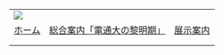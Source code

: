 |  |  |  |
| --- | --- | --- |
| ![](../../image/common/uec_header1.jpg) | | |
| [ホーム](../../index.html) | [総合案内「電通大の黎明期」](../../dawn/dawn01.html) | [展示案内](../../exhibit/exhibit01.html) | [研究資料アーカイブ](../../archive/archive01.html) | [時事フォーラム](http://www.texnai.co.jp/uec_muse7/proposal/) | [関連リンク](../../link/link01.html) | [第７展示室について](../../about/about.html) | [本HPについて](../../about/about2.html) | [アクセス](../../access/access.html) | | |
| |  | | --- | | ![](../../image/common/spacer.gif)    「ある軌跡」特別寄稿:  ![](../../image/common/spacer.gif)   「自分が欲しいものを創る」  ![](../../image/common/spacer.gif) 竹内幸一（S40E)   ---    * 電通大に入学。授業が終わると皆がすぐ帰ってしまう。休講があると喜ぶ学生。* トリニトロンを発表した頃のソニーに入る。* 日本最初のトランジスターを創った物語の立役者、岩間和夫専務付きになる。* 世界初の家庭用ビデオプロジェクターを創った。* ２レンズ３管式ビデオプロジェクターを創った。* 世界初の家庭用カメラ一体ビデオ、ベータムービー開発に首をかけた。* ハンディカム１号機も創った。* ヘリコプタービデオプロジェクト。ジャンボトロン・ヘリ映像。* 初の１６：９ワイドテレビと大画面高画質作戦。* １２スピーカー、JAZZ・クラブ・ソニー。 マルチ・モノラル方式サウンズ。* 何故ソニーを選んだか。* 子どもサイエンス　移動ミュージアム　ミニ・エクスプロラトリアム。* 各小学校に７万円予算で、好奇心いっぱいの理科の部屋を創りたい。* 老猛司さんとともに長野県子ども未来センターの有識者委。* ガラスの天井。* 「古佛心」。* エジソン。人々に便利さと楽しさを与える発明精神と企業化精神。* 井深さんの部屋。好奇心や発想が湧くにはヒントになる物が多く散らばっている部屋が大切。* 使い手の事を考えるのが　デザインセンス。デザインアート系との連携。* 自分の欲しい物を創る（造る）、多くの人が買ってくれて使って楽しんでくれる喜び。* 一生懸命やるから当然、世界最初、世界一。* 創造の源は　ハングリー精神、　ユーザーの視点。* 仲間、ヒント、きっかけ、３人寄れば文殊の智恵。* 手でこしらえる。手で知恵や発想。思いつくままに描く。空想を紙の上で考える* 物を見る目、牛の耳の位置。ＳＡＮＹＯ井植会長さん牛を描く。立体テレビの推進者でもある。* 普通は良く見ていない。スケッチした場面は覚えている。理解の吸収力。見る事はアイデアの栄養。* アイデアは愛情 。* わが町ウオッチング。　大学内ウオッチング。　不思議ウオッチング。* 地球の外から観てみる。地球の外から自分たちを見てみる。地球の外から自分を見てみる* 子供の時代、子供たちが修復、戦乱の国の子供たちの画、戦車もあれば虹も鳩も幸せ家族も描く。* 虚像産業。イミテーション文明。NOTワーク ビジネス。エレクトロニクス・カオス* 地球のバランス、マグロを食べつくす。　 酸性雨、アフリカのクーラー停電死。* 人に一番役立つ事をする。世界最初。便利さ世界一。ＳＯＮＹ/＄ＯＮ￥* 戦後５０年。日本、ドイツ、イタリア。天安門事件後１０年、中国の発展。* 海外旅行、大人の修学旅行、何を見るか、何を経験するか。* M I Tメディアラボ、スティーブ・ベントン教授との交流を活かす。遊び心、子ども心  --- | | |  | | --- | | 「ある軌跡」特別寄稿:      自分が欲しいものを創る     竹内幸一（S44E卒、ソニー株式会社OB）      本稿は、電通大OBの竹内幸一氏が2004年3月10日、「電気通信大学ものつくり教育講演会」で行った講演の予稿を「ある軌跡」の一つとしてまとめたものです。電通大黎明期に学んだOBたちのものづくりの足跡のひとつとして一読していただければと思います（編者）。     \*\*\*  * 産業の空洞化：１００円ショップ。衣料品、電気製品も生産は韓国、台湾、中国に。 * 技術の空洞化：設計は外注さんまかせ。お金で解決。アナログが判らない。回路図が読めない。 * 好奇心の空洞化：開拓者（創業者）スピリットが無くなってきた。失敗を敬遠する。本当の新商品が出なくなった。  ![](img/takeuchi.jpg)   お金お金の時代。売れている商品に集中しすぎる。携帯電話、DVD、パソコンは価格ダウンで利益が薄くなった。何か日本がおかしい、そんな事が感ぜられる昨今、物つくりが楽しめた頃のお話しです。      \*    **電通大に入学する。授業が終わると皆がすぐ帰ってしまう。休講があると喜ぶ学生。**    物足りなさを感じて４年の卒業研究を待たずに２年次から角田稔先生の研究室に入る。  漱石の三四郎のイメージが大学だった。３年間研究室に居て学生を謳歌。何か判らない現象、電子スピン共鳴だとか核磁気共鳴だとかのデータを取る測定器作りです。ESR は強い磁場でマイクロ波のクライストロンを使った装置。NMR は高周波送受信機のような装置。中学時代からの趣味のマイクロ波実験の延長が楽しめた。その原理が現在、病院のMRI 断層写真です。    角田すみた先生と一緒におられた、電子工学の岡村史郎先生はNECに居た方で、テープレコーダーのアジマス記録を発明されたアイデアマン。光の進行波管もチャレンジされていました。その助手さんが品のある美しい方で、惹かれて研究室に入る。女子学生が居なかった頃の電通大です。    おうような時代で、上の学年の授業も受けられた。授業を受けて居なかった科目も試験の答案用紙に履修申告を貼り付けて、点数さえ良ければ通った。先輩のノートのお陰で３年で卒業単位を獲得。    高校中学は開成学園で物理クラブ。技術の凄い先輩ばかりでSSBの送受信機やVHFの送信機を奇麗に作っていました。私は部室を我が部屋とし、物理教室の手伝いもしていた。４日間徹夜で作った１４４メガの通信機で富士山頂から電波を出した。無線雑誌の製作記事も書いていた。    \*   **トリニトロンを発表した頃のソニーに入る**    ４年生の夏にソニー研究部に呼ばれてアルバイト。それは他の会社に行かない為の足留めでした。その研究部３課に入社。２０人の精鋭組織。工場実習、販売実習を終えて、泊まり掛けの新人歓迎会の次の日、急に組織が解散。竹内は先輩２人とヨーロッパ方式のトリニトロンを開発していて、そのままテレビ開発部に移り試作を完成。ところが、テレフンケンがPALテレビ方式のパテントを売ってくれないのでヨーロッパ向けテレビは、しばらく中止。    次にテレビのステレオ音声放送が始まるための機器開発を行った。真夜中に実験放送があるため徹夜残業が月に２００時間。今度はいつ家に帰れるかと言う毎日。その生産も始まり、次はテレビのチューナー部分を開発となったとき、その担当１０人の中で電通大先輩が５人。１０センチ掛ける１５センチのプリント基板が領域の仕事でした。    そこで研究部が解散して独りぼっちになった課長さん、島田聰さんの所に戻る事にしました。    \*   **日本最初のトランジスターを創った物語の立役者、岩間和夫専務付きになる**    ソニーも２万人という会社になったから、何人かは遊んでいて、次の種を見つけなければいけないというミッションです。課長さん一人、ひら一人の開発グループです。所属は専務室。    岩間専務さんはアメリカでのビジネスを定着させ、CCD撮像素子も完成させ、ソニー社長になられたが、残念ながら途中で亡くなられました。  島田聰さんはソニーの８インチ、最初の白黒テレビやクロマトロンカラーテレビを完成させた有名アイデアマンで学生の頃も発明少年。雑誌にテレビの製作記事も書いていました。    ＊竹内はカセットテレコのイヤホーンoutにアンプをつないだら、あれっと思う位良い音がした。角砂糖サイズのFM送信機を付けて電波を飛ばし、大きなステレオ装置で受信したら、カセットでもこんなに音が良いとなり、しかも、手元でカセットも交換出来るし音量も調整できるとなり商品化になった。　　スピーカーの大音量で聴くワイアレスウォークマンです。次にそれがラジカセやラジオに内臓されて「君の声が空を飛ぶ」というキャッチ フレーズで新商品になりヒット商品になる。    ＊短波ラジオの選曲ダイヤルを簡単なメカでダブルスピード微調チューニングが出来る様に提案したことで、若者向け実用的短波ラジオが安く出来た。海外の短波放送を聴こうというキャンぺーンで、短波受信「スカイセンサーラジオブーム」になり大ヒット。丁度ラジオが各家庭に普及してしまって売れなくなって来たという時代でしたが、若者が買い始めて、ラジオ部は復活し鼻高々のセクションになった。松下はワールドゾーンと言う名称で１年後に出してきた。    ＊ＦＭをステレオ電波で飛ばせるステレオワイヤレスマイクも創る。アンテナコードの無いワイヤレスマイクも初商品。    ＊大賀さんの個人的商品プランナー、斎藤たかひこ嘱託さんが創ったカセット録音機「MEMO」に小型ラジオを組み込み超小型ラジカセを試作。斎藤さんの創ったステレオポータブルカセットデッキにFMステレオ送信機を内臓させて、お手元メディアの第１号機。暮らしの手帖、花森安治さんにそれらを観てもらった。それから２０年後も、赤外線発光ダイオードにして光で飛ばせる８ミリビデオカメラにした。    \*   **どうして昔は商品化に結びついたか**    その頃は商品企画屋さんというのが居ませんで、エンジニア自身で次の商品を考えていた。ラジオやテレコの部長さんもアイデアマン。だから同じ目線で、ブラブラ社員からの提案も波長が合って受け入れられ大ヒット。小さい会社だから自分たち自身が欲しくて使う物を創っていた。    小さいラジカセなのに広がりのある音がするMSステレオも良いデザインとともにヒット。電通大岡村先生からの軍用トランシーバーをデザインヒントに作ったリトルジョンというトランシーバーもヒット。専務室の隣がデザインセンターだった、連携プレーでデザイン的にも新商品になる。    我々二人の部屋には通産省のお金で買った立派なオシロスコープ以外は測定器が無かったので、よそから発振機を借りてきてテープレコーダーに「今４kHzです」とか入れて信号源にしたり、手作りで低周波発振機も作った。    \*   **世界初の家庭用ビデオプロジェクターを創った**    さらに、入社時、研究部で一緒だった元三菱電機商品研究所のアイデアマン、氷室さんを私が呼び戻した。研究部ではカメラの撮像管１本だけを使い赤、青、緑の３色のフィルターの回転円盤で順番に撮影するカラーテレビカメラ「カラカラ・カメラ」を試作されていた。後にアポロが月で撮影したカメラも同じ形式だった。    ある夏の夕方、実験室の明かりが消えていて、トリニトロンテレビ１台しか点いて居ない部屋で、結構、白い壁が明るかった。部屋にあったフレネルレンズを試しにテレビの前に置いたら壁にテレビの像が逆さまに映った。それならと講堂に行って舞台用の大きなスポットライトのレンズを外して来て試したら、もっと画が映るようになりました。これがビデオプロジェクターの誕生でした。上司からは壁に暗く映るだけのそれだけのものと言われ反対されましたが、たまたま井深さんが見て「これはうまく行きそうだね島田君」と言われて１８０度向きが変わってＧＯとなりました。    井深さんは毎週どうなったかなと訪問してきました。盛田さんは家からクロマトロンのポータブルテレビを持ってきて「これにレンズを付けてみてみなさい」と言われ、奥様からは「家の遮光カーテンの裏地が銀色だから、スクリーンに使えないかしら」と提案された。盛田さんはアメリカ３Ｍの会長さんからスクリーンになりそうなものを取り寄せたりトップの家族まで開発屋さんになりました。    スクリーンは透過型のスクリーンを試したり、銀色のスプレーで反射型スクリーンを作ったり、ビーズスクリーンの狭い指向性の物で反射ゲインを稼いだりしていた中で、コダックの「エクタライトスクリーン」が反射率が高いという記事が入りました。３万円くらいのスクリーンだったのですが上司からはお金が出ない。第２開発部の次長さんに出してもらいました。    明るさがいっぺんに１０倍になりました。アルミのような表面に微細な反射特性の特徴があって、紙の白と較べて１０倍明るいスクリーン。テカテカとした金属的反射もなく、すばらしいものです。２フートランバートの明るさが２０フートランバートになった。    映画館は暗くて１０、明るくて２０です。これでビデオプロジェクターは商品レベル。コダックタイプスクリーンで行けるとなりました。横幅、２.４メートルのスクリーンまで商品化しました。もちろんコダックにパテント料は払いました。    \*   **２レンズ３管式ビデオプロジェクターを創った**    明るさをさらに上げようとトリニトロン１本だったプロジェクターを赤、青、緑の３本のブラウン管で合成して１５倍以上明るくしようということになりました。バッテン型の色反射ミラーで３色を合わせて１個のレンズで投射するプロジェクターを試作しましたが、上下の色の違いが出るのと、内部の多重反射でコントラストが不足。そこで赤と青だけは色ミラーで合成して、１本のレンズで投射、緑は別のレンズで投射、つまり３管式ですが２レンズ方式新プロジェクターです。１２０インチサイズまで実用化出来た。竹内アイデア。    \*   **世界初の家庭用カメラ一体ビデオ、ベータムービー開発に首をかけた**    フランスに４年居て帰国し、ベータマックスに所属。そこで佐藤晶司さんが小さいカメラにチャレンジしていた。彼はオメガと呼ばれた放送局用のVTRと同じ様に１．５ヘッドの倍速ロータリーヘッドで回転ドラムの大きさを半分にして小さいVTRにしようと試みていた。でも構造的に不可能。そこで竹内アイデアがひらめいた。走査線を５２５本でなくて６０９本にすれば１ヘッドで記録できると着想。    フランスでの白黒テレビが８１９本だったので、それがヒントだった。８１９本の内、ヨーロッパのカラー放送の走査線である６２５本を画像として使い、残りの１９４本は遊び時間として普通よりブランキング部分が多い特殊画像と見れば成り立つ。    そこで、ベータムービーのドラムを倍速の６０回転にし、円周全体が６０９本／２、テープが接している部分が約３１０度のテープ巻き付け角で５２５本／２です。残りの５０度は絵が無いブランキング部分の４２本に相当。長くなったブランキングは専用のカメラでブランキングを長くすればつじつまが合う。全走査線は６０９本の特殊カメラにして、画像信号分は５２５本、絵が無いブランキングは４２本ずつ増える。５２５＋４２×２ =６０９、これで数字は合う。カメラ一体型のビデオだから、特殊カメラでも良い。再生したとき同じ５２５本なら構わない。    回転ドラムの直径が半分になると言う事はドラム重量は４分の１になり全セットも２キロで出来る。＊だが、このベータムービーは事業部では商品性が理解されず、三度も明日から開発中止の命令を受けました。ユニークで不思議な技術も理解されなかった。でも隠れて創ってしまった。２４年前です。    世界初の家庭用ビデオ一体型カメラが誕生。電池もカセットも含めて２キロ。海外旅行にも持っていける。江ノ島の海岸で水着を撮影しましたが、小型だったのでビデオカメラだとは気付かれません。    ＊最後はデザインセンターの渡辺英雄さん、黒木靖夫さんが応援団になり、「盛田さんにこれを見せようと思うが、認めてくれなかったら会社を辞めることになるけど、それでも良いかね」と念を押された。    見事成功。盛田さん、井深さん命令でプロジェクトがスタートし、一年で商品化。プロジェクトメンバーはどんどんエキスパートに替わり最強メンバーで製品化が出来た。私はさらにヨーロッパ向けベータムービーも開発。    その年のベータムービー１機種の利益は、テレビ事業部の全利益より多かった。ソニーの最高栄誉「井深賞」を若くして頂いた。副賞は５０万しか出ない時代であった。８ミリ映画の撮影カメラを使っていた自分が、自分で欲しいのでベータムービーを創った。自分で創ったベータムービーで撮影し、自分で創ったビデオプロジェクターで大画面鑑賞できる様になった。竹内はホームシアターとホームムービーを完成させた    \*   **ハンディカム１号機も創った**    ８ミリビデオ一号機は肩載せタイプであった。８ミリテープの小ささに匹敵するほど小さくなかった。すでに私はビデオ事業部から離れてデザインセンターに移っていた。盛田さんに直訴したので、事業部では造反者です。と言うよりも、次ぎには別の物をやりたかった。　　　　 直訴で救ってくれたデザインの渡辺さんから、まず与えられたのは、片手で持てる８ミリビデオカメラであった。佐藤さんと結局はペアを再開して、デザインセンター内だけで「片手で撮影できるからハンディカム」一号機を創ってしまった。    この時、回路にはセラミック基板を使ったハイブリッドICを初めて採用。表面部品実装をしている秋葉さんがグループで手伝ってくれた。計３人と言うか４人と言うかのメンバーであった。秋葉さんは普段の仕事をしながらの応援なので徹夜を重ねながらセラミック基板の設計も自ら行った。残念だがタイの副社長になった時、過労で逝去された。    ＊ビデオ事業部の手助け無しでハンディカムは試作出来た。持って行ったのはまたしても盛田さんの所。　事業部の知らないデザインセンターだけで小型の８ミリが創られてしまった。盛田さんは１年以下で商品に出すようにとビデオ事業部に頼んだ。事業部は出しますけれど大きさは少し甘くして下さいと言った。確かに大きくなった。ビデオ事業部の大嶋さんは試作機の中身のメカを見る事なく別の発想で小型メカを開発。意地だったと思う。    \*   **ヘリコプタービデオプロジェクト。ジャンボトロン・ヘリ映像**    １９８５年筑波科学万博で世界一のテレビ、横４０メートル高さ２５メートル２０００インチのテレビを作った。ジャンボトロンの開発中心者は島田聰さん。    ソニーは大昔「ソニー号空飛ぶ冒険」というヘリコプターの探偵ものを番組提供していた。また、ソニーのヘリコプターを田舎の学校に着陸させ、子ども達にヘリコプター教室も行っていた。フランスからヘリを輸入して警視庁や消防や民間に納めている。盛田さんから、「ソニーのヘリにカメラを載せて世界一のジャンボトロンに上空からの映像を出したい」と言う事になり、「お前好きだろう」と言う事で、ヘリプロジェクトを行った。送信機受信機は、５０ギガ、１０ギガ、７ギガ、１.2ギガと製作した。東京新木場のヘリポートから上がっただけで筑波で受信できる様になった。一番大変だったのは毎週、電波管理局へ訪問し、万博期間中の実験局免許を得た事でした。３か月で用意し、井深盛田が世界最大のテレビ、ジャンボトロンの前で握手した背後にはヘリからの上空映像が受信され映っています。小さいテレビで始めたソニーが世界最大テレビも完成させた。    島田聰さんは昭和４０年台始め、ソニービルで小さな電球を並べ尽くしたカラービデオパネルを試作しており、それから２０年後に最大規模のジャンボトロンを完成。そこには立体の仕掛けも組み入れてあり、市松模様に左右別々になるように偏光板が２種類の角度で貼付けられていました。偏光板の為に本来の明るさの３分の１しか得られず、昼間は昼あんどんでした。でも会期後半は各パビリオンで立体映像の人気が長い行列とともに出て来た。野外のジャンボトロンなら並ばずに全員が立体大画面を見られるとなった。東映から宇宙船の模型を借りて立体撮影も行なった。    \*   **初の１６：９ワイドテレビと大画面高画質作戦**    ハイビジョンは１６：９のワイドだが、５２５本もワイド対応にしようと、特にビデオプロジェクターは部屋の壁とのマッチングで４：３では不自然さがある。ハイビジョン時代にはスクリーンも共通なので５２５本でもワイドが必要であるとして、カメラを１６：９にしプロジェクターはサイズ切り替えを入れ、画質はベータカムに入っている１．５メガつまり普通の放送の３倍ある色情報を１００パーセント利用できるコンポーネントカラー方式にし、音声は前方４チャンネルのリアルサウンズ、それを実現しました。ハイビジョンから５２５本に落とす時、輪郭強調だとかの映像のお化粧をせずに素直に表現させるのに徹し、世界一画質達成。横２.4メートルのスクリーンでもOK。DVDとテレビの接続にコンポーネント接続が標準になったが元をたどれば竹内提案。この当時のノウハウを使えばまだビデオカメラもテレビも絵が緻密できれいになる。    \*   **１２スピーカー、JAZZ・クラブ・ソニー。 マルチ・モノラル方式サウンズ**    今までのステレオは、２つのスピーカー。つまり壁に二つの穴を開け隣の部屋で聴いているようなものです。本当は音楽は各楽器が別々に奏でている。それなら楽器の数だけスピーカーを並べて演奏したらと１２個並べました。すると外人の子供は必ず踊りだします。リアルであるのと楽しい音になるのと二つです。    判ったことは。今まで疲れているときはCDの音を聴くとさらに疲れてしまうとなっていた。それは１つのスピーカーにボーカルとギターが混ざっているので、人間はボーカルを聴き分けるために、知らずに脳を使って疲れさせていたのです。個々別のスピーカーなら、何人かの人が同時に喋っていても聞き分けられます。一つのスピーカーに二つの楽器の音が同時に入ると、音声ピークで混変調が生じて音が濁り歪む。８kHzの楽器と９kHzの楽器が混変調を起こすとその差１kHzのビート歪みが起きる。ところが一つのスピーカーに一つの楽器の時は歪んでも整数倍の高調波歪。楽器の音は倍音構成ですからこの歪みは目立たない。音が良くなると子どもが踊りだします。正直です。    \*   **何故ソニーを選んだか**    昭和３４年の５月、子どもの日に　日本橋三越で　「ソニー少年電子科学展」があり、デパートの中でトランジスターを製作する場面や、トランジスタラジオが製造される所を見る事が出来ました。デパートの中で工場見学が出来てしまった。    屋上ではスバルの軽自動車スバル３６０が、床に張られた電線からの磁気信号をトレースして自動運転されていた。社員の手作り実験です。　ドールハウスには小型のブラウン管がミニチュアテレビの様に嵌め込まれていました。子どもの目には印象が深かったのでしょう。そのとき子ども達に配られた冊子には未来の家がイラストで描かれていて、「立体兼平面カラー大型テレビ」が描かれています。それから１２年後竹内はソニーの中でビデオプロジェクターを創りました。立体テレビもカメラを含めて完成させました。電通大からIBMにも電々公社にも行けたのに、子どもの時の印象でソニーを選んでいたのです。    家中の時計を分解してしまった井深さん、早稲田時代、アマチュア無線の創世記、アジア競技大会に学生が創った巨大ホーンスピーカー。卒業研究は光通信。それから、戦後の焼跡の白木屋に集まった７人。五球スーパーのバリコンに短波コイルを付けることでアメリカからのジャズを短波で聴くことから始まったのがソニー。無線仲間が創った会社でした。その、ヨチヨチさ加減が魅力。    １０年前に映画を製作する仲間と映画館「BOX東中野」を作りました。自分たちの創った映画をかけられる映画館を創ろうとなったのです。３５ミリもビデオ製作の映画もハイビジョンもかかります。映画１００年の年に私にとってはビデオプロジェクター２５年の時です。丁度４分の１世紀。ホームシアターと名付けたのが、性能が良くなってきてとうとう本物の映画館に設置されました。画が出たときは感激で目が潤んだ。さらに仲間は映画学校「映画美学校」も開校。    \*   **子どもサイエンス　移動ミュージアム　ミニ・エクスプロラトリアム**    私の実験室に、２００２年9月大賀さんが一時間半も来ました。MD以降この１０年ソニーは新しい物を出していないと寂しそうでした。北京でコンサートの指揮をしている時、倒れられましたが奇跡的に回復されました。車から実験室までは肩を支えました。いま技術の空洞化が始まっていても子ども達の未来の空洞化は避けたい。    １９８９年ソニーはサンフランシスコの科学館エクスプロラトリアムの展示物６５点を導入して、３年間７ケ所を回り１００万人の入場者がありました。井深さんは好奇心の芽と捉えました。ソニー５０周年記念科学館建設構想をたてた。１９６９年Exploratoriumは最初５点の展示物で始まり、３０年間自ら館内で開発製作した展示物７００点。気ちがい科学者のサイエンス工房。　そこから世界中のこども達にサイエンスの面白さが発信されました。    竹内は　エクスプロラトリアムのレプリカを信州大学農学部の学生9人とで６０点以上製作し、科学の祭典などで子ども達と楽しんでいます。制作費は７万円。２年間６か所9日間で１万１千人にサービス。多いときは一日に３５００人。ステップワゴンに積んで出かけます。小さな移動ミュージアム。    \*   **各小学校に７万円予算で、好奇心いっぱいの理科の部屋を創りたい**   　 学校に行くのが楽しみになる子どもが出て来ます。子ども達が１００円ショップの材料で出来るように工夫しています。文部大臣だった有馬さん、青少年育成担当の小野清子大臣、小渕恵三さんの娘さん、小渕優子議員さんとも接触しました。    **養老猛司さんとともに長野県子ども未来センターの有識者委員**    田中康夫知事さんから任命された。    \*   **ガラスの天井**    温室での植物の成長をみていると天井のガラスの直前で成長をやめている。「透明な天井でさえ自由な成長を妨げている」と言うのが井深さんでした。枝垂れ桜もなぜ地面に接触しないか、千鳥が淵の桜は何故水面に接しないのか、目があるみたいです。水耕栽培のトマトは巨大になります。興味を引き出すこと、自由な発想をすること。人のすなおな成長の心を支えてやること。    \*   **「古佛心」**    井深さんの最後の部屋にかかっていた３文字の書。ダイイングメッセージかと思う。    \*   **エジソン。人々に便利さと楽しさを与える発明精神と企業化精神。**    「人々の幸せ」の為にエジソンは電球、発電機、絶縁の為のゴムの農園、水力ダム、ダムの為のコンクリートを改善し、ダムの飯場の為のベニヤ板も開発。一つが出来れば次の必要な開発へと進んでいった。    \*   **井深さんの部屋。好奇心や発想が湧くにはヒントになる物が多く散らばっている部屋が大切。**    井深さんの部屋もその典型。科学おもちゃ、磁気浮上リニア列車、ゴルフの不思議なクラブ、智恵の輪、昔のラジオ、エジソン電球のフィラメント、嘘発見機、そんな物が発想の端緒を与えてくれる。トリガーと言うのは目に映るものから始まる。好奇心のおもちゃ箱。主がいる部屋。当然、同じ趣向の人が情報も智恵も持ってくる    \*   **使い手の事を考えるのが　デザインセンス。デザインアート系との連携。**    気楽にアイデアに参加してくれるデザイナー。デザイン学生との交流。東京デザインネットワークというキャノン、日産、NEC、ソニー、４社のデザイナーが共同でデザインプロジェクトルーム活動をしていた。    \*   **自分の欲しい物を創る（造る）、多くの人が買ってくれて使って楽しんでくれる喜び。**    ユーザーの視点。　　松下通信、中村さんのカーステレオの企画に助言。「車を買い女性を乗せて」。    \*   **一生懸命やるから当然、世界最初、世界一。**    自分以上にエキスパートは居ない。    \*   **創造の源は　ハングリー精神、　ユーザーの視点。**    不満ふまん（HUMAN）を解決することがヒューマン(ｈｕｍａｎ)精神 、human サイエンス 、human エレクトロニクス、 いたわり　 やさしさ。    \*   **仲間、ヒント、きっかけ、３人寄れば文殊の智恵。<**    ボランティアは智恵の交流。何々なら任せておけ。類は類を呼ぶ。ブレーンストーミング。知恵×知恵のかけ算。    \*   **手でこしらえる。手で知恵や発想。思いつくままに描く。空想を紙の上で考える。**    鳥人間コンテスト、エコランカー、ソーラーカー、ロボコン、自分の家、手作り飛行機、手作り電気自動車。    \*   **物を見る目、牛の耳の位置。ＳＡＮＹＯ井植会長さん牛を描く。立体テレビの推進者でもある**    \*   **普通は良く見ていない。スケッチした場面は覚えている。理解の吸収力。見る事はアイデアの栄養。**    \*   **アイデアは愛情**    地球単位のポケベル お助けマシン。屋根用太陽電池。せり上がりガードレール。PARIS方向への標識。人を呼べるエレクトロニクス。超小型の大型製品（ビデオプロジェクターもその例）。買うと広くなる。改善提案　商品提案　デザイン提案。Ｅｌｅｃｔｒｉｃ＝力。Ｅｌｅｃｔｒｏｎｉｃｓ＝知能。優しく、簡単、便利 、ジグザク歩道と駐車スペース。夜中の駐車。看板から税金。屋上は緑化税。街の美。ケーブルジャングル。    \*   **わが町ウオッチング。　大学内ウオッチング。　不思議ウオッチング。**    改善ウオッチング、無駄ウオッチング(５年毎の新装歩道)、年寄りウオッチング、子供ウオッチング。　    \*   **地球の外から観てみる。地球の外から自分たちを見てみる。地球の外から自分を見てみる。**     * シンプルライフ。ロングライフ。エコライフ。直しながら使う。１００年の家。地球へのいたわり。* 「２１世紀の江戸時代」。もったいない。玉川上水。金肥。森と魚。自然と人間の調和。江戸時代* いたわりとやすらぎ。 老人と子供と知恵と経験と吸収力。　隣近所、お祭りに燃える。* 生きがい。程よい。* 四季。風情。情緒。地の食べ物。地の魚。自然治癒力。北イタリアと南イタリア。* 休日に仕事。電話の無い生活もいい。じっくり仕事。* 鳴かない鶏。　残飯から卵。　都会でイチゴ。アパートで柿。金柑。ユズ。葡萄。ビワ。     \*    **子供の時代、子供たちが修復、戦乱の国の子供たちの画、戦車もあれば虹も鳩も幸せ家族も描く。**    動物も巣を創る、1/2 サイズの子供ログハウス。竹で造る。子供用ベニヤ板ハウス。子どものお城。お泊りキャンプ。子供映画館。写生大会。子ども別荘村。ミュージアムバス。パンダより手の上のウサギ、金魚。市役所より幼稚園。大学より幼稚園。大学は子どもの遊び場に。東大を親も息子も知らないで東大入試。    \*   **鳥は巣を造る、子育てする 　餌を獲り、運ぶ　　空も飛べる**    \*   **未来計画の無い日本。無駄金が作った公共施設。何でも人間の脳が作った(養老さん風)。**    パッチワークの歩道、５年ごとの歩道改修、地上波デジタル。１台のテレビに何台ものチューナー、お買い物番組、日本の光ケーブルの非効率、国の借金６６６兆円が７００兆円を超えた　年金破綻、病院で生まれ病院で死ぬ、お医者さんのスケジュールで早められる出産、おばあちゃんが亡くなると税金のために転校、土地の相続税で住めなくなる日本    \*   **虚像産業。イミテーション文明。NOTワーク ビジネス。エレクトロニクス・カオス**    騒々しい広告の氾濫、やかましいテレビ、やかましい音楽、マルチメディア電線ジャングル。女群探知機。メル友。    \*   **地球のバランス、マグロを食べつくす。　 酸性雨、アフリカのクーラー停電死。**    ゴミの層の厚さ。飢餓、動乱、戦争で成人の遺骨。１万人の車殺人戦争(昨年７千人)。３万人の自殺者    \*   **人に一番役立つ事をする。世界最初。便利さ世界一。ＳＯＮＹ/＄ＯＮ￥。**     \*   **戦後５０年。日本、ドイツ、イタリア。天安門事件後１０年、中国の発展。**    \*   **海外旅行、大人の修学旅行、何を見るか、何を経験するか。**    \*   **M I Tメディアラボ、スティーブ・ベントン教授との交流を活かす。遊び心、子ども心**    残念ながら昨年の終わりに急に６２歳で無くなられましたが、ベントンさんはホログラムの１方式を発明した科学者で立体画像の権威。私が開発した新方式立体カメラを ベントン教授と一緒に MITで発表したかった。それを待たずに天国に行ってしまわれた。 また、子どもサイエンスに造詣が深い。メディアラボではレゴ・ブロックのロボットメカや TOMY からの未来おもちゃ開発も引き受けている。メディアラボの特徴は子どもも遊べる大学施設。       ---      **竹内幸一プロフィール**    **[職歴]**  * 昭和４４年４月よりソニー株式会社* ソニー研究部３課テレビ開発部 - 岩間専務室 - ソニー技術研究所* ソニーフランス・エレクトロニクスラボ - ビデオ事業部開発Ｇｐ* ソニーデザインセンター - ソニー中央研究所  **[ 業績 ]**   * 世界初の家庭用ビデオプロジェクターを創り、開発商品化した。5000万台の新商品、ホームシアターマーケットを創出した。* 単管式および３管式ビデオプロジェクター及びスクリーンを開発し商品化。* 世界最初の一体型家庭用ビデオカメラ、ベータムービーを創り開発商品化。１億台の新商品ビデオカメラマーケットを創出した。ヨーロッパ方式も開発* 小型８ミリ「ハンディカム１号機」ＣＣＤ−Ｍ８を創りヒットさせる。* ワイド画面のマーケットを創造。１６：９ワイドカメラとワイドプロジェクター商品化。業界初１６：９ワイド画面を山下久美子のステージを撮影し築地本願寺で公開。  **【簡単なアイデアでもマーケットの新しい流れを作るエポック商品を創った】**＜br＞  * 音が飛ばせるカセットテレコ、ラジカセ、FM送信マイク付ラジオ商品化。* 短波受信しやすい若者向けラジオをつくり、スカイセンサーブームを構築。* ステレオマイクによる録音で、あとで聴きやすい会議記録機を開発。* ステレオワイヤレスマイク初商品化　。* アンテナの無いワイヤレスマイク商品化。* アーミースタイル・トランシーバーでヒット。* バイノーラル録音方式開発商品化。* ＭＳ方式１ボックス・ステレオ商品化。  **【未来商品の開発】**   * 楽器の数だけスピーカーを並べる１２チャンネル・リアルマルチサウンズ・オーディオシステムを創造。坂田明ミジンコクラブ録音、jazzの録音、   チター録音、ブラバン録音、アカペラ録音。* 89オーディオフェアで日本オーディオ協会としてリアルマルチサウンズ発表。* 日本オーディオ協会記念講演会で１２スピーカーリアルマルチサウンズ発表。* 2000年パリでソニー未来展。jazz club sony リアルマルチサウンズを発表。* 前方４チャンネルオーディオ創造。米米クラブ録音ドラムス、バロック録音。* 「新方式立体カメラ」開発、目が疲れない立体画像システム開発。シンプルな立体カメラで操作が超簡単(未発表ご期待)。* 未来型テレビ画面開発。見易い新感覚映像開発、普通の画像がどれでも立体感得られるテレビ開発、３０年前。* 初の液晶プロジェクター開発、２２年前。* 眼鏡型ディスプレーに凹面鏡導入商品化。* 赤外線ビデオカップリング開発商品化。* 電灯線利用映像伝送開発。* イオンスピーカー開発、イオン化方式空気清浄機、３０年前。* 未来商品デザイン、２０年前から。* 家庭用ロボットプロジェクト１５年前。* 省エネ・高魅力照明機器開発企画。* ファンタジック照明FANTASICA開発。* プッシュフォーン電話による箱根盛田邸別荘のリモコン開発、３２年前。  **【アイデアサロンを主催】**   * アイデア開発サロンをデザインセンター内で定期的に開催。* ソニーＯＢを主体とするソニーＰＣＬ役員室での映像アイデア会を自ら主宰。  **【新方式にチャレンジし商品化】**   * ヨーロッパ方式TV、ＶＴＲおよびカメラ開発商品化。PAL、SECAM方式* テレビ音声多重商品化　３4年前  **【高・画質改善技術の提案で商品化】**   * 高画質ビデオ接続Y/C分離方式、コンポーネントカラー接続方式を商品化。* ハイビジョンカメラを使った世界一の高画質ＮＴＳＣ画像実現し商品化。  **【イベントと結びついた新技術開発】**   * 筑波万博ジャンボトロンヘリコプターテレビ中継開発　円偏波画像伝送開拓。UHF/SHFで画像伝送。ラジコン飛行機カメラ。* 雪のパラボラでロシアの衛星テレビ受信。１９８５年。学研とは２００４年。* 三宅一生　パリ「Ａ・ＵＮ展」で１００体の１２音源マネキンコーラス。  **【国際間技術リエゾン】**   * 東京−フランス間技術リエゾン　(フランス国営放送、トムソングループ)。* アメリカでの文字放送をフランスの国営放送局と結び協力。  **【社会活動】**   * 映画館「BOX東中野」を開設。自分が創ったビデオプロジェクターが２５年たって映画100年の年に本当の映画館に設置された。「映画美学校」も開校* 子供向け、サイエンスミュージアム活動。* '８９ソニー・エクスプロラトリアム科学館展(５０周年計画)。* 「手作り出来るミニ・エクスプロラトリアム」活動。* 移動「ミュージアムバス」活動。* 各小学校に好奇心いっぱいのエクスプロラトリアム開設するプロジェクト。  **【川崎市の産業振興財団との連携　産学官の連携プロジェクト活動に参加】**   * 川崎市主催で3時間　竹内講演。* 「クリエーティブな海外絵本と海外の子供ミュージアム」。* 国立国際こども図書館設立発起人メンバー。  **【未来と子ども達の為に　ミュージアムつくり計画構想】**  * 長野県子ども未来センター計画（田中康夫,養老猛司）。* 日本のスミソニアン計画。エポック商品、発明、アイデアのミュージアム。     エジソンミュージアム計画。  **【早稲田大学本庄での郵政省情報ハイウェイプロジェクトの企画書原案担当】**  * 早稲田大学国際情報通信研究センター所長。* 富永英義教授に請われて個人的協力で早大の本庄キャンパスを機軸とする大学院大学教育と情報マルチメディア、ギガビット光ネットワーク、デジタルアーカイブ機能。。i>篠田正浩監督のデジタル映画制作、川口での早稲田芸術学校。* ベンチャービジネスインキュベーションセンターとを含めた郵政省系の産学官、３０億円早稲田情報ハイウェイプロジェクト原案を作成。* 本庄国際リサーチパークの一環。          ---   ■ 本サイトでは電通大関係者の体験談を幅広く募集しています。ぜひご寄稿ください。 | |
| |  | | --- | | ![](../../image/common/spacer.gif)   電気通信大学コミュニケーション・ミュージアム第７展示室友の会  東京都町田市玉川学園6-3-100  UEC Museum of Communications Exhibition Room#7 Associates  e-mail: uecmuse7@muse.or.jp  Copyright all reserved by UEC Museum of Communications Exhibition Room#7 Associates | | |
